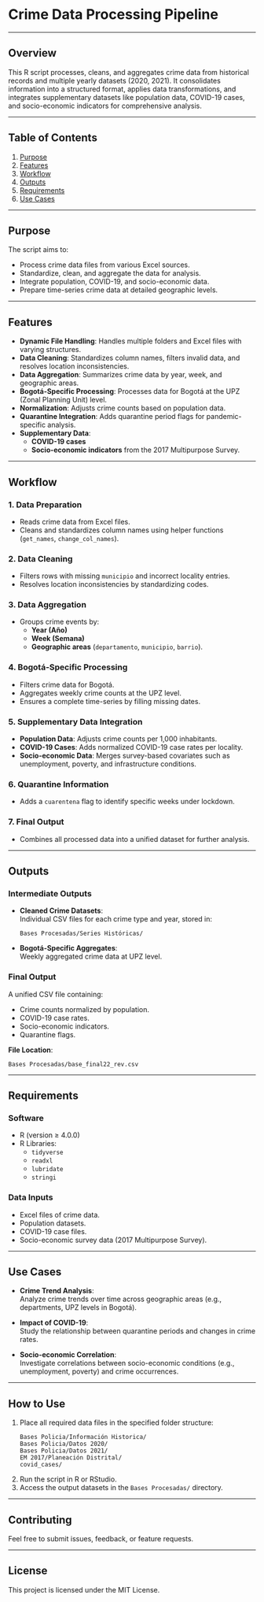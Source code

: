 # **Crime Data Processing Pipeline**

---

## **Overview**
This R script processes, cleans, and aggregates crime data from historical records and multiple yearly datasets (2020, 2021). It consolidates information into a structured format, applies data transformations, and integrates supplementary datasets like population data, COVID-19 cases, and socio-economic indicators for comprehensive analysis.

---

## **Table of Contents**
1. [Purpose](#purpose)  
2. [Features](#features)  
3. [Workflow](#workflow)  
4. [Outputs](#outputs)  
5. [Requirements](#requirements)  
6. [Use Cases](#use-cases)

---

## **Purpose**
The script aims to:
- Process crime data files from various Excel sources.
- Standardize, clean, and aggregate the data for analysis.
- Integrate population, COVID-19, and socio-economic data.
- Prepare time-series crime data at detailed geographic levels.

---

## **Features**
- **Dynamic File Handling**: Handles multiple folders and Excel files with varying structures.
- **Data Cleaning**: Standardizes column names, filters invalid data, and resolves location inconsistencies.
- **Data Aggregation**: Summarizes crime data by year, week, and geographic areas.
- **Bogotá-Specific Processing**: Processes data for Bogotá at the UPZ (Zonal Planning Unit) level.
- **Normalization**: Adjusts crime counts based on population data.
- **Quarantine Integration**: Adds quarantine period flags for pandemic-specific analysis.
- **Supplementary Data**:
  - **COVID-19 cases**
  - **Socio-economic indicators** from the 2017 Multipurpose Survey.

---

## **Workflow**

### 1. **Data Preparation**
- Reads crime data from Excel files.
- Cleans and standardizes column names using helper functions (`get_names`, `change_col_names`).

### 2. **Data Cleaning**
- Filters rows with missing `municipio` and incorrect locality entries.
- Resolves location inconsistencies by standardizing codes.

### 3. **Data Aggregation**
- Groups crime events by:
  - **Year (Año)**
  - **Week (Semana)**
  - **Geographic areas** (`departamento`, `municipio`, `barrio`).

### 4. **Bogotá-Specific Processing**
- Filters crime data for Bogotá.
- Aggregates weekly crime counts at the UPZ level.
- Ensures a complete time-series by filling missing dates.

### 5. **Supplementary Data Integration**
- **Population Data**: Adjusts crime counts per 1,000 inhabitants.  
- **COVID-19 Cases**: Adds normalized COVID-19 case rates per locality.  
- **Socio-economic Data**: Merges survey-based covariates such as unemployment, poverty, and infrastructure conditions.

### 6. **Quarantine Information**
- Adds a `cuarentena` flag to identify specific weeks under lockdown.

### 7. **Final Output**
- Combines all processed data into a unified dataset for further analysis.

---

## **Outputs**

### **Intermediate Outputs**
- **Cleaned Crime Datasets**:  
  Individual CSV files for each crime type and year, stored in:
  ```
  Bases Procesadas/Series Históricas/
  ```

- **Bogotá-Specific Aggregates**:  
  Weekly aggregated crime data at UPZ level.

### **Final Output**
A unified CSV file containing:
- Crime counts normalized by population.
- COVID-19 case rates.
- Socio-economic indicators.
- Quarantine flags.  

**File Location**:  
```
Bases Procesadas/base_final22_rev.csv
```

---

## **Requirements**

### **Software**
- R (version ≥ 4.0.0)
- R Libraries:
  - `tidyverse`
  - `readxl`
  - `lubridate`
  - `stringi`

### **Data Inputs**
- Excel files of crime data.
- Population datasets.
- COVID-19 case files.
- Socio-economic survey data (2017 Multipurpose Survey).

---

## **Use Cases**
- **Crime Trend Analysis**:  
  Analyze crime trends over time across geographic areas (e.g., departments, UPZ levels in Bogotá).

- **Impact of COVID-19**:  
  Study the relationship between quarantine periods and changes in crime rates.

- **Socio-economic Correlation**:  
  Investigate correlations between socio-economic conditions (e.g., unemployment, poverty) and crime occurrences.

---

## **How to Use**
1. Place all required data files in the specified folder structure:
   ```
   Bases Policia/Información Historica/
   Bases Policia/Datos 2020/
   Bases Policia/Datos 2021/
   EM 2017/Planeación Distrital/
   covid_cases/
   ```
2. Run the script in R or RStudio.
3. Access the output datasets in the `Bases Procesadas/` directory.

---

## **Contributing**
Feel free to submit issues, feedback, or feature requests.

---

## **License**
This project is licensed under the MIT License.

